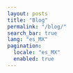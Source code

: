 ```yaml
---
layout: posts
title: "Blog"
permalink: "/blog/"
search_bar: true
lang: "es_MX"
pagination:
  locale: "es_MX"
  enabled: true
---
```

